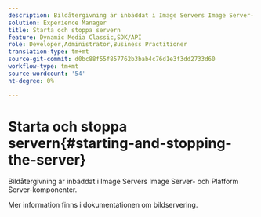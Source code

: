 ```yaml
---
description: Bildåtergivning är inbäddat i Image Servers Image Server- och Platform Server-komponenter.
solution: Experience Manager
title: Starta och stoppa servern
feature: Dynamic Media Classic,SDK/API
role: Developer,Administrator,Business Practitioner
translation-type: tm+mt
source-git-commit: d0bc88f55f857762b3bab4c76d1e3f3dd2733d60
workflow-type: tm+mt
source-wordcount: '54'
ht-degree: 0%

---
```



# Starta och stoppa servern{#starting-and-stopping-the-server}

Bildåtergivning är inbäddat i Image Servers Image Server- och Platform Server-komponenter.

Mer information finns i dokumentationen om bildservering.
